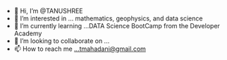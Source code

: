 - 👋 Hi, I’m @TANUSHREE
- 👀 I’m interested in ... mathematics, geophysics, and data science
- 🌱 I’m currently learning ...DATA Science BootCamp from the Developer Academy
- 💞️ I’m looking to collaborate on ...
- 📫 How to reach me ...tmahadani@gmail.com

<!---
tmahadani/tmahadani is a ✨ special ✨ repository because its `README.md` (this file) appears on your GitHub profile.
You can click the Preview link to take a look at your changes.
--->
